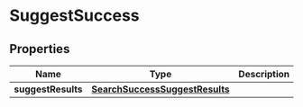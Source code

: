 
# SuggestSuccess

## Properties
Name | Type | Description | Notes
------------ | ------------- | ------------- | -------------
**suggestResults** | [**SearchSuccessSuggestResults**](SearchSuccessSuggestResults.md) |  | 




